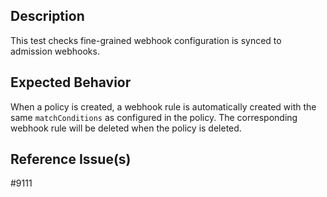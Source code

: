 ## Description

This test checks fine-grained webhook configuration is synced to admission webhooks.

## Expected Behavior

When a policy is created, a webhook rule is automatically created with the same `matchConditions` as configured in the policy. The corresponding webhook rule will be deleted when the policy is deleted.

## Reference Issue(s)

#9111
